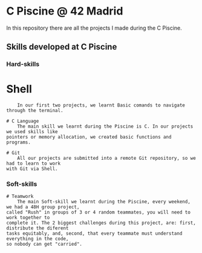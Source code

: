 # C Piscine @ 42 Madrid

In this repository there are all the projects I made during the C Piscine.
  
## Skills developed at C Piscine

### Hard-skills
  # Shell
		In our first two projects, we learnt Basic comands to navigate through the terminal.

	# C Language
		The main skill we learnt during the Piscine is C. In our projects we used skills like
    pointers or memory allocation, we created basic functions and programs.

	# Git
		All our projects are submitted into a remote Git repository, so we had to learn to work
    with Git via Shell.

### Soft-skills
	# Teamwork
		The main Soft-skill we learnt during the Piscine, every weekend, we had a 48H group project,
    called "Rush" in groups of 3 or 4 random teammates, you will need to work together to
    complete it. The 2 biggest challenges during this project, are: first, distribute the diferent
    tasks equitably, and, second, that every teammate must understand everything in the code,
    so nobody can get "carried".


